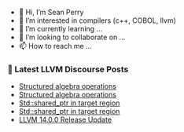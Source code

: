 - 👋 Hi, I’m Sean Perry
- 👀 I’m interested in compilers (c++, COBOL, llvm)
- 🌱 I’m currently learning ...
- 💞️ I’m looking to collaborate on ...
- 📫 How to reach me ...

<!---
s66perry/s66perry is a ✨ special ✨ repository because its `README.md` (this file) appears on your GitHub profile.
You can click the Preview link to take a look at your changes.
--->
### 📕 Latest LLVM Discourse Posts

<!-- DISCOURSE-LLVM:START -->
- [Structured algebra operations](https://discourse.llvm.org/t/structured-algebra-operations/60634/3)
- [Structured algebra operations](https://discourse.llvm.org/t/structured-algebra-operations/60634/2)
- [Std::shared_ptr in target region](https://discourse.llvm.org/t/std-shared-ptr-in-target-region/60652/2)
- [Std::shared_ptr in target region](https://discourse.llvm.org/t/std-shared-ptr-in-target-region/60652/1)
- [LLVM 14.0.0 Release Update](https://discourse.llvm.org/t/llvm-14-0-0-release-update/60650/1)
<!-- DISCOURSE-LLVM:END -->
